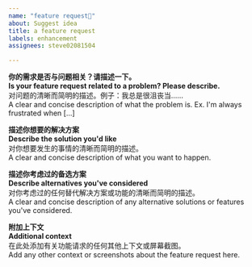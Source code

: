 ```yaml
---
name: "feature request🎨"
about: Suggest idea
title: a feature request
labels: enhancement
assignees: steve02081504

---
```

**你的需求是否与问题相关？请描述一下。**  
**Is your feature request related to a problem? Please describe.**  
对问题的清晰而简明的描述。例子：我总是很沮丧当……  
A clear and concise description of what the problem is. Ex. I'm always frustrated when [...]  

**描述你想要的解决方案**  
**Describe the solution you'd like**  
对你想要发生的事情的清晰而简明的描述。  
A clear and concise description of what you want to happen.  

**描述你考虑过的备选方案**  
**Describe alternatives you've considered**  
对你考虑过的任何替代解决方案或功能的清晰而简明的描述。  
A clear and concise description of any alternative solutions or features you've considered.  

**附加上下文**  
**Additional context**  
在此处添加有关功能请求的任何其他上下文或屏幕截图。  
Add any other context or screenshots about the feature request here.  
